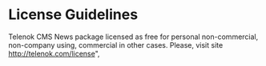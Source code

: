 # License Guidelines

Telenok CMS News package licensed as free for personal non-commercial, non-company using, commercial in other cases. Please, visit site http://telenok.com/license",
